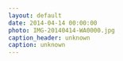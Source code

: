 ```yaml
---
layout: default
date: 2014-04-14 00:00:00
photo: IMG-20140414-WA0000.jpg
caption_header: unknown
caption: unknown
---
```

